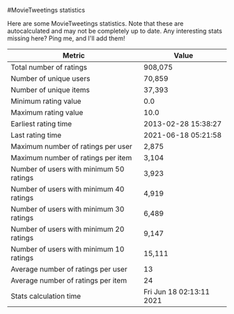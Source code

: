 #MovieTweetings statistics

Here are some MovieTweetings statistics. Note that these are autocalculated and may not be completely up to date. Any interesting stats missing here? Ping me, and I'll add them!

Metric | Value
--- | ---
Total number of ratings                 | 908,075
Number of unique users                  | 70,859
Number of unique items                  | 37,393
Minimum rating value                    | 0.0
Maximum rating value                    | 10.0
Earliest rating time                    | 2013-02-28 15:38:27
Last rating time                        | 2021-06-18 05:21:58
Maximum number of ratings per user      | 2,875
Maximum number of ratings per item      | 3,104
Number of users with minimum 50 ratings | 3,923
Number of users with minimum 40 ratings | 4,919
Number of users with minimum 30 ratings | 6,489
Number of users with minimum 20 ratings | 9,147
Number of users with minimum 10 ratings | 15,111
Average number of ratings per user      | 13
Average number of ratings per item      | 24
Stats calculation time                  | Fri Jun 18 02:13:11 2021

